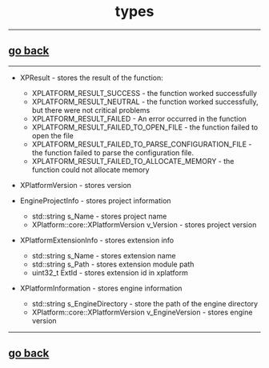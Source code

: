 <h1 align="center"> types </h1>

---
## [go back](Wiki.md)

---
- XPResult - stores the result of the function:
    - XPLATFORM_RESULT_SUCCESS - the function worked successfully
    - XPLATFORM_RESULT_NEUTRAL - the function worked successfully, but there were not critical problems
    - XPLATFORM_RESULT_FAILED - An error occurred in the function
    - XPLATFORM_RESULT_FAILED_TO_OPEN_FILE  - the function failed to open the file 
    - XPLATFORM_RESULT_FAILED_TO_PARSE_CONFIGURATION_FILE - the function failed to parse the configuration file.
    - XPLATFORM_RESULT_FAILED_TO_ALLOCATE_MEMORY - the function could not allocate memory

- XPlatformVersion - stores version  

- EngineProjectInfo - stores project information
    - std::string s_Name - stores project name
    - XPlatform::core::XPlatformVersion v_Version - stores project version

- XPlatformExtensionInfo - stores extension info
    - std::string s_Name - stores extension name
    - std::string s_Path - stores extension module path
    - uint32_t ExtId - stores extension id in xplatform

- XPlatformInformation - stores engine information
    - std::string s_EngineDirectory - store the path of the engine directory
    - XPlatform::core::XPlatformVersion v_EngineVersion - stores engine version

---
## [go back](Wiki.md)